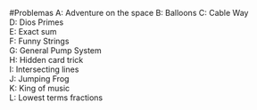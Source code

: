 #Problemas
A: Adventure on the space
B: Balloons
C: Cable Way 	
D: Dios Primes 	
E: Exact sum 	
F: Funny Strings 	
G: General Pump System 	
H: Hidden card trick 	
I: Intersecting lines 	
J: Jumping Frog 	
K: King of music 	
L: Lowest terms fractions 	
